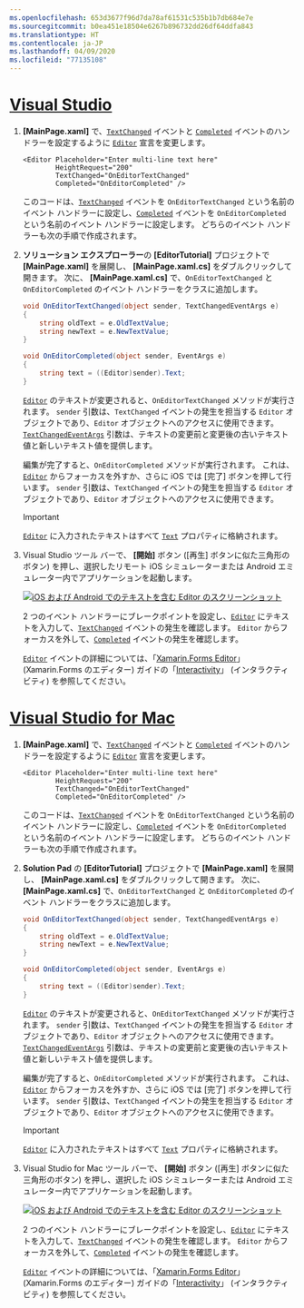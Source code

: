 ```yaml
---
ms.openlocfilehash: 653d3677f96d7da78af61531c535b1b7db684e7e
ms.sourcegitcommit: b0ea451e18504e6267b896732dd26df64ddfa843
ms.translationtype: HT
ms.contentlocale: ja-JP
ms.lasthandoff: 04/09/2020
ms.locfileid: "77135108"
---
```

# <a name="visual-studio"></a>[Visual Studio](#tab/vswin)

1. **[MainPage.xaml]** で、[`TextChanged`](xref:Xamarin.Forms.InputView.TextChanged) イベントと [`Completed`](xref:Xamarin.Forms.Editor.Completed) イベントのハンドラーを設定するように [`Editor`](xref:Xamarin.Forms.Editor) 宣言を変更します。

    ```xaml
    <Editor Placeholder="Enter multi-line text here"
            HeightRequest="200"
            TextChanged="OnEditorTextChanged"
            Completed="OnEditorCompleted" />
    ```

    このコードは、[`TextChanged`](xref:Xamarin.Forms.InputView.TextChanged) イベントを `OnEditorTextChanged` という名前のイベント ハンドラーに設定し、[`Completed`](xref:Xamarin.Forms.Editor.Completed) イベントを `OnEditorCompleted` という名前のイベント ハンドラーに設定します。 どちらのイベント ハンドラーも次の手順で作成されます。

1. **ソリューション エクスプローラー**の **[EditorTutorial]** プロジェクトで **[MainPage.xaml]** を展開し、 **[MainPage.xaml.cs]** をダブルクリックして開きます。 次に、 **[MainPage.xaml.cs]** で、`OnEditorTextChanged` と `OnEditorCompleted` のイベント ハンドラーをクラスに追加します。

    ```csharp
    void OnEditorTextChanged(object sender, TextChangedEventArgs e)
    {
        string oldText = e.OldTextValue;
        string newText = e.NewTextValue;
    }

    void OnEditorCompleted(object sender, EventArgs e)
    {
        string text = ((Editor)sender).Text;
    }
    ```

    [`Editor`](xref:Xamarin.Forms.Editor) のテキストが変更されると、`OnEditorTextChanged` メソッドが実行されます。 `sender` 引数は、`TextChanged` イベントの発生を担当する `Editor` オブジェクトであり、`Editor` オブジェクトへのアクセスに使用できます。 [`TextChangedEventArgs`](xref:Xamarin.Forms.TextChangedEventArgs) 引数は、テキストの変更前と変更後の古いテキスト値と新しいテキスト値を提供します。

    編集が完了すると、`OnEditorCompleted` メソッドが実行されます。 これは、[`Editor`](xref:Xamarin.Forms.Editor) からフォーカスを外すか、さらに iOS では [完了] ボタンを押して行います。 `sender` 引数は、`TextChanged` イベントの発生を担当する `Editor` オブジェクトであり、`Editor` オブジェクトへのアクセスに使用できます。

    > [!IMPORTANT]
    > [`Editor`](xref:Xamarin.Forms.Editor) に入力されたテキストはすべて [`Text`](xref:Xamarin.Forms.InputView.Text) プロパティに格納されます。

1. Visual Studio ツール バーで、 **[開始]** ボタン ([再生] ボタンに似た三角形のボタン) を押し、選択したリモート iOS シミュレーターまたは Android エミュレーター内でアプリケーションを起動します。

    [![iOS および Android でのテキストを含む Editor のスクリーンショット](../images/text-changes.png "テキストを含む Editor")](../images/text-changes-large.png#lightbox "テキストを含む Editor")

    2 つのイベント ハンドラーにブレークポイントを設定し、[`Editor`](xref:Xamarin.Forms.Editor) にテキストを入力して、[`TextChanged`](xref:Xamarin.Forms.InputView.TextChanged) イベントの発生を確認します。 `Editor` からフォーカスを外して、[`Completed`](xref:Xamarin.Forms.Entry.Completed) イベントの発生を確認します。

    [`Editor`](xref:Xamarin.Forms.Editor) イベントの詳細については、「[Xamarin.Forms Editor](~/xamarin-forms/user-interface/text/editor.md#interactivity)」 (Xamarin.Forms のエディター) ガイドの「[Interactivity](~/xamarin-forms/user-interface/text/editor.md)」 (インタラクティビティ) を参照してください。

# <a name="visual-studio-for-mac"></a>[Visual Studio for Mac](#tab/vsmac)

1. **[MainPage.xaml]** で、[`TextChanged`](xref:Xamarin.Forms.InputView.TextChanged) イベントと [`Completed`](xref:Xamarin.Forms.Editor.Completed) イベントのハンドラーを設定するように [`Editor`](xref:Xamarin.Forms.Editor) 宣言を変更します。

    ```xaml
    <Editor Placeholder="Enter multi-line text here"
            HeightRequest="200"
            TextChanged="OnEditorTextChanged"
            Completed="OnEditorCompleted" />
    ```

    このコードは、[`TextChanged`](xref:Xamarin.Forms.InputView.TextChanged) イベントを `OnEditorTextChanged` という名前のイベント ハンドラーに設定し、[`Completed`](xref:Xamarin.Forms.Editor.Completed) イベントを `OnEditorCompleted` という名前のイベント ハンドラーに設定します。 どちらのイベント ハンドラーも次の手順で作成されます。

1. **Solution Pad** の **[EditorTutorial]** プロジェクトで **[MainPage.xaml]** を展開し、 **[MainPage.xaml.cs]** をダブルクリックして開きます。 次に、 **[MainPage.xaml.cs]** で、`OnEditorTextChanged` と `OnEditorCompleted` のイベント ハンドラーをクラスに追加します。

    ```csharp
    void OnEditorTextChanged(object sender, TextChangedEventArgs e)
    {
        string oldText = e.OldTextValue;
        string newText = e.NewTextValue;
    }

    void OnEditorCompleted(object sender, EventArgs e)
    {
        string text = ((Editor)sender).Text;
    }
    ```

    [`Editor`](xref:Xamarin.Forms.Editor) のテキストが変更されると、`OnEditorTextChanged` メソッドが実行されます。 `sender` 引数は、`TextChanged` イベントの発生を担当する `Editor` オブジェクトであり、`Editor` オブジェクトへのアクセスに使用できます。 [`TextChangedEventArgs`](xref:Xamarin.Forms.TextChangedEventArgs) 引数は、テキストの変更前と変更後の古いテキスト値と新しいテキスト値を提供します。

    編集が完了すると、`OnEditorCompleted` メソッドが実行されます。 これは、[`Editor`](xref:Xamarin.Forms.Editor) からフォーカスを外すか、さらに iOS では [完了] ボタンを押して行います。 `sender` 引数は、`TextChanged` イベントの発生を担当する `Editor` オブジェクトであり、`Editor` オブジェクトへのアクセスに使用できます。

    > [!IMPORTANT]
    > [`Editor`](xref:Xamarin.Forms.Editor) に入力されたテキストはすべて [`Text`](xref:Xamarin.Forms.InputView.Text) プロパティに格納されます。

1. Visual Studio for Mac ツール バーで、 **[開始]** ボタン ([再生] ボタンに似た三角形のボタン) を押し、選択した iOS シミュレーターまたは Android エミュレーター内でアプリケーションを起動します。

    [![iOS および Android でのテキストを含む Editor のスクリーンショット](../images/text-changes.png "テキストを含む Editor")](../images/text-changes-large.png#lightbox "テキストを含む Editor")

    2 つのイベント ハンドラーにブレークポイントを設定し、[`Editor`](xref:Xamarin.Forms.Editor) にテキストを入力して、[`TextChanged`](xref:Xamarin.Forms.InputView.TextChanged) イベントの発生を確認します。 `Editor` からフォーカスを外して、[`Completed`](xref:Xamarin.Forms.Entry.Completed) イベントの発生を確認します。

    [`Editor`](xref:Xamarin.Forms.Editor) イベントの詳細については、「[Xamarin.Forms Editor](~/xamarin-forms/user-interface/text/editor.md#interactivity)」 (Xamarin.Forms のエディター) ガイドの「[Interactivity](~/xamarin-forms/user-interface/text/editor.md)」 (インタラクティビティ) を参照してください。
